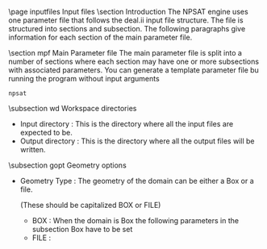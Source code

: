 \page inputfiles Input files
\section Introduction
The NPSAT engine uses one parameter file that follows the 
deal.ii input file structure. 
The file is structured into sections and subsection. 
The following paragraphs give information for each section of the main parameter file.

\section mpf Main Parameter file
The main parameter file is split into a number of sections where each section may have one or more 
subsections with associated parameters. 
You can generate a template parameter file bu running the program without input arguments

```
npsat
```

\subsection wd Workspace directories
* Input directory : This is the directory where all the input files are expected to be.
* Output directory : This is the directory where all the output files will be written.

\subsection gopt Geometry options
* Geometry Type : The geometry of the domain can be either a Box or a file. 

	(These should be capitalized BOX or FILE)
	- BOX : When the domain is Box the following parameters in the subsection Box have to be set
	- FILE :






